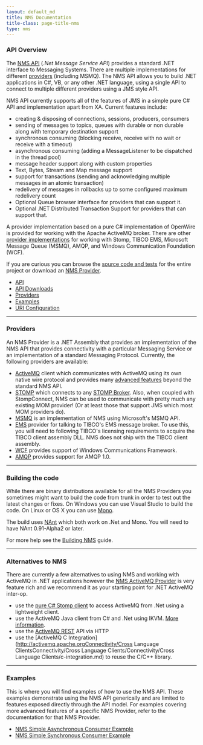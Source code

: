 ```yaml
---
layout: default_md
title: NMS Documentation
title-class: page-title-nms
type: nms
---
```


### API Overview

The [NMS API](nms-api) (_.Net Message Service API_) provides a standard .NET interface to Messaging Systems. There are multiple implementations for different [providers](#providers) (including MSMQ). The NMS API allows you to build .NET applications in C#, VB, or any other .NET language, using a single API to connect to multiple different providers using a JMS style API.

NMS API currently supports all of the features of JMS in a simple pure C# API and implementation apart from XA. Current features include:

*   creating & disposing of connections, sessions, producers, consumers
*   sending of messages to topics, queues with durable or non durable along with temporary destination support
*   synchronous consuming (blocking receive, receive with no wait or receive with a timeout)
*   asynchronous consuming (adding a MessageListener to be dispatched in the thread pool)
*   message header support along with custom properties
*   Text, Bytes, Stream and Map message support
*   support for transactions (sending and acknowledging multiple messages in an atomic transaction)
*   redelivery of messages in rollbacks up to some configured maximum redelivery count
*   Optional Queue browser interface for providers that can support it.
*   Optional .NET Distributed Transaction Support for providers that can support that.

A provider implementation based on a pure C# implementation of OpenWire is provided for working with the Apache ActiveMQ broker. There are other [provider implementations](#providers) for working with Stomp, TIBCO EMS, Microsoft Message Queue (MSMQ), AMQP, and Windows Communication Foundation (WCF).

If you are curious you can browse the [source code and tests](https://svn.apache.org/repos/asf/activemq/activemq-dotnet/) for the entire project or download an [NMS Provider](#providers).

*   [API](nms-api)
*   [API Downloads](nms-api-downloads)
*   [Providers](#providers)
*   [Examples](#examples)
*   [URI Configuration](nms-uri-configuration)

---

### Providers <a name="providers"></a>

An NMS Provider is a .NET Assembly that provides an implementation of the NMS API that provides connectivity with a particular Messaging Service or an implementation of a standard Messaging Protocol. Currently, the following providers are available:

*   [ActiveMQ](providers/activemq) client which communicates with ActiveMQ using its own native wire protocol and provides many [advanced features](providers/activemq/advanced-features) beyond the standard NMS API.
*   [STOMP](providers/stomp) which connects to any [STOMP Broker](https://stomp.github.io/implementations.html). Also, when coupled with StompConnect, NMS can be used to communicate with pretty much any existing MOM provider! (Or at least those that support JMS which most MOM providers do).
*   [MSMQ](providers/msmq) is an implementation of NMS using Microsoft's MSMQ API.
*   [EMS](providers/ems) provider for talking to TIBCO's EMS message broker. To use this, you will need to following TIBCO's licensing requirements to acquire the TIBCO client assembly DLL. NMS does not ship with the TIBCO client assembly.
*   [WCF](providers/wcf) provides support of Windows Communications Framework.
*   [AMQP](providers/amqp) provides support for AMQP 1.0.

---

### Building the code

While there are binary distributions available for all the NMS Providers you sometimes might want to build the code from trunk in order to test out the latest changes or fixes. On Windows you can use Visual Studio to build the code. On Linux or OS X you can use [Mono](http://www.mono-project.com).

The build uses [NAnt](http://nant.sourceforge.net/) which both work on .Net and Mono.  You will need to have NAnt 0.91-Alpha2 or later.

For more help see the [Building NMS](building) guide.

---

### Alternatives to NMS

There are currently a few alternatives to using NMS and working with ActiveMQ in .NET applications however the [NMS ActiveMQ Provider](providers/activemq) is very feature rich and we recommend it as your starting point for .NET ActiveMQ inter-op.

*   use the [pure C# Stomp client](http://stomp.codehaus.org/DotNet) to access ActiveMQ from .Net using a lightweight client.
*   use the ActiveMQ Java client from C# and .Net using IKVM. [More information](http://dotnetjunkies.com/WebLog/csteen/archive/2004/08/20/22813.aspx).
*   use the [ActiveMQ REST](http://activemq.apache.orgConnectivity/ProtocolsConnectivity/Protocols/Connectivity/Protocols/rest.md) API via HTTP
*   use the [ActiveMQ C Integration](http://activemq.apache.orgConnectivity/Cross Language ClientsConnectivity/Cross Language Clients/Connectivity/Cross Language Clients/c-integration.md) to reuse the C/C++ library.

---

### Examples <a name="examples"></a>

This is where you will find examples of how to use the NMS API. These examples demonstrate using the NMS API generically and are limited to features exposed directly through the API model. For examples covering more advanced features of a specific NMS Provider, refer to the documentation for that NMS Provider.

*   [NMS Simple Asynchronous Consumer Example](examples/nms-simple-asynchronous-consumer-example)
*   [NMS Simple Synchronous Consumer Example](examples/nms-simple-synchronous-consumer-example)
















